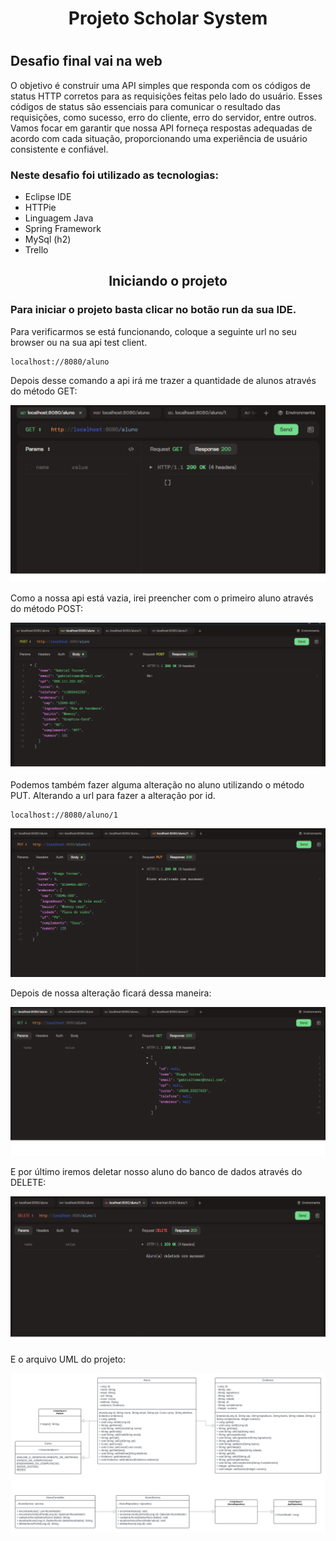 <h1 align="center">Projeto Scholar System<h1>

## Desafio final vai na web

O objetivo é construir uma API simples que responda com os códigos de status HTTP corretos para as requisições feitas pelo lado do usuário. Esses códigos de status são essenciais para comunicar o resultado das requisições, como sucesso, erro do cliente, erro do servidor, entre outros. Vamos focar em garantir que nossa API forneça respostas adequadas de acordo com cada situação, proporcionando uma experiência de usuário consistente e confiável.

### Neste desafio foi utilizado as tecnologias:

- Eclipse IDE
- HTTPie
- Linguagem Java
- Spring Framework
- MySql (h2)
- Trello

<h2 align="center">Iniciando o projeto</h2>

### Para iniciar o projeto basta clicar no botão run da sua IDE.

Para verificarmos se está funcionando, coloque a seguinte url no seu browser ou na sua api test client.

```
localhost://8080/aluno
```

Depois desse comando a api irá me trazer a quantidade de alunos através do método GET:

![Alunos](./img/get.png)

Como a nossa api está vazia, irei preencher com o primeiro aluno através do método POST:

![Inserindo um aluno](./img/post.png)

Podemos também fazer alguma alteração no aluno utilizando o método PUT.
Alterando a url para fazer a alteração por id.

```
localhost://8080/aluno/1
```

![Alteração de aluno](./img/put.png)

Depois de nossa alteração ficará dessa maneira:

![Get depois do put](./img/get%20depois%20do%20put.png)

E por último iremos deletar nosso aluno do banco de dados através do DELETE:

![Deletando o aluno](./img/delete.png)

E o arquivo UML do projeto:

![Arquivo UML](./img/School_System_UML.png)